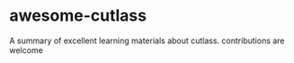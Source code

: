 # awesome-cutlass
A summary of excellent learning materials about cutlass. contributions are welcome
